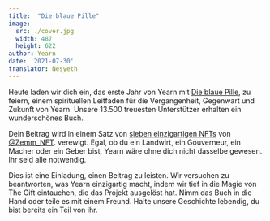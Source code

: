 ```yaml
---
title:  "Die blaue Pille"
image:
  src: ./cover.jpg
  width: 487
  height: 622
author: Yearn
date: '2021-07-30'
translator: Nesyeth
---
```


Heute laden wir dich ein, das erste Jahr von Yearn mit [Die blaue Pille](https://medium.com/iearn/the-blue-pill-ca44ed01f16f), zu feiern, einem spirituellen Leitfaden für die Vergangenheit, Gegenwart und Zukunft von Yearn. Unsere 13.500 treuesten Unterstützer erhalten ein wunderschönes Buch.

Dein Beitrag wird in einem Satz von [sieben einzigartigen NFTs](https://galaxy.eco/yearn) von [@Zemm_NFT](https://twitter.com/Zemm_NFT). verewigt. Egal, ob du ein Landwirt, ein Gouverneur, ein Macher oder ein Geber bist, Yearn wäre ohne dich nicht dasselbe gewesen. Ihr seid alle notwendig.

Dies ist eine Einladung, einen Beitrag zu leisten. Wir versuchen zu beantworten, was Yearn einzigartig macht, indem wir tief in die Magie von The Gift eintauchen, die das Projekt ausgelöst hat. Nimm das Buch in die Hand oder teile es mit einem Freund. Halte unsere Geschichte lebendig, du bist bereits ein Teil von ihr.
